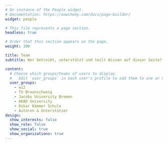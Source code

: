 ```yaml
---
# An instance of the People widget.
# Documentation: https://wowchemy.com/docs/page-builder/
widget: people

# This file represents a page section.
headless: true

# Order that this section appears on the page.
weight: 100

title: Team
subtitle: Wer betreibt, unterstützt und teilt Wissen auf dieser Seite?

content:
  # Choose which groups/teams of users to display.
  #   Edit `user_groups` in each user's profile to add them to one or more of these groups.
  user_groups:
    - wi2
    - TU Braunschweig
    - Jacobs University Bremen
    - AKAD University
    - Oskar Kämmer Schule
    - Autoren & Unterstützer
design:
  show_interests: false
  show_role: false
  show_social: true
  show_organizations: true
---
```

